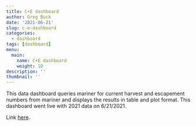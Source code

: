 ```yaml
---
title: C+E dashboard
author: Greg Buck
date: '2021-06-21'
slug: c-e-dashboard
categories:
  - dashboard
tags: [dashboard]
menu:
  main:
    name: C+E dashboard
    weight: 10
description: ''
thumbnail: ''
---
```



This data dashboard queries mariner for current harvest and escapement numbers from
mariner and displays the results in table and plot format. This dashboard went live with
2021 data on 6/21/2021. 


Link [here](https://rpubs.com/gbbuck/782827).

